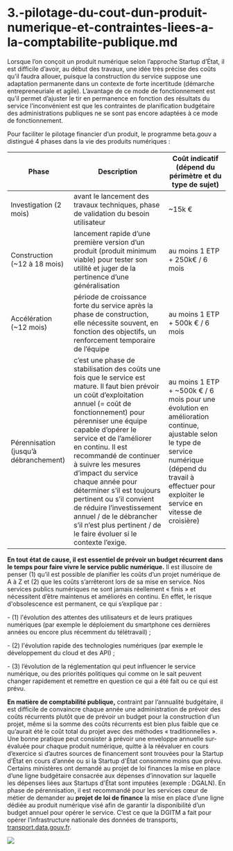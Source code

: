 # 3.-pilotage-du-cout-dun-produit-numerique-et-contraintes-liees-a-la-comptabilite-publique.md

Lorsque l’on conçoit un produit numérique selon l’approche Startup d’État, il est difficile d’avoir, au début des travaux, une idée très précise des coûts qu’il faudra allouer, puisque la construction du service suppose une adaptation permanente dans un contexte de forte incertitude (démarche entrepreneuriale et agile). L’avantage de ce mode de fonctionnement est qu’il permet d’ajuster le tir en permanence en fonction des résultats du service l’inconvénient est que les contraintes de planification budgétaire des administrations publiques ne se sont pas encore adaptées à ce mode de fonctionnement.

Pour faciliter le pilotage financier d’un produit, le programme beta.gouv a distingué 4 phases dans la vie des produits numériques :

| Phase                                 | Description                                                                                                                                                                                                                                                                                                                                                                                                                                                                                                                       | Coût indicatif (dépend du périmètre et du type de sujet)                                                                                                                                                       |
| ------------------------------------- | --------------------------------------------------------------------------------------------------------------------------------------------------------------------------------------------------------------------------------------------------------------------------------------------------------------------------------------------------------------------------------------------------------------------------------------------------------------------------------------------------------------------------------- | -------------------------------------------------------------------------------------------------------------------------------------------------------------------------------------------------------------- |
| Investigation (2 mois)                | avant le lancement des travaux techniques, phase de validation du besoin utilisateur                                                                                                                                                                                                                                                                                                                                                                                                                                              | \~15k €                                                                                                                                                                                                        |
| Construction (\~12 à 18 mois)         | lancement rapide d’une première version d’un produit (produit minimum viable) pour tester son utilité et juger de la pertinence d’une généralisation                                                                                                                                                                                                                                                                                                                                                                              | au moins 1 ETP + 250k€ / 6 mois                                                                                                                                                                                |
| Accélération (\~12 mois)              | période de croissance forte du service après la phase de construction, elle nécessite souvent, en fonction des objectifs, un renforcement temporaire de l’équipe                                                                                                                                                                                                                                                                                                                                                                  | au moins 1 ETP + 500k € / 6 mois                                                                                                                                                                               |
| Pérennisation (jusqu’à débranchement) | c’est une phase de stabilisation des coûts une fois que le service est mature. Il faut bien prévoir un coût d’exploitation annuel (= coût de fonctionnement) pour pérenniser une équipe capable d’opérer le service et de l’améliorer en continu. Il est recommandé de continuer à suivre les mesures d’impact du service chaque année pour déterminer s’il est toujours pertinent ou s’il convient de réduire l’investissement annuel / de le débrancher s’il n’est plus pertinent / de le faire évoluer si le contexte l’exige. | au moins 1 ETP + \~500k € / 6 mois pour une évolution en amélioration continue, ajustable selon le type de service numérique (dépend du travail à effectuer pour exploiter le service en vitesse de croisière) |

**En tout état de cause, il est essentiel de prévoir un budget récurrent dans le temps pour faire vivre le service public numérique.** Il est illusoire de penser (1) qu’il est possible de planifier les coûts d’un projet numérique de A à Z et (2) que les coûts s’arrêteront lors de sa mise en service. Nos services publics numériques ne sont jamais réellement « finis » et nécessitent d’être maintenus et améliorés en continu. En effet, le risque d'obsolescence est permanent, ce qui s’explique par :

\- (1) l'évolution des attentes des utilisateurs et de leurs pratiques numériques (par exemple le déploiement du smartphone ces dernières années ou encore plus récemment du télétravail) ;

\- (2) l'évolution rapide des technologies numériques (par exemple le développement du cloud et des API) ;

\- (3) l’évolution de la réglementation qui peut influencer le service numérique, ou des priorités politiques qui comme on le sait peuvent changer rapidement et remettre en question ce qui a été fait ou ce qui est prévu.

**En matière de comptabilité publique,** contraint par l’annualité budgétaire, il est difficile de convaincre chaque année une administration de prévoir des coûts récurrents plutôt que de prévoir un budget pour la construction d’un projet, même si la somme des coûts récurrents est bien plus faible que ce qu’aurait été le coût total du projet avec des méthodes « traditionnelles ». Une bonne pratique peut consister à prévoir une enveloppe annuelle sur-évaluée pour chaque produit numérique, quitte à la réévaluer en cours d’exercice si d’autres sources de financement sont trouvées pour la Startup d’État en cours d’année ou si la Startup d'État consomme moins que prévu. Certains ministères ont demandé au projet de loi finances la mise en place d’une ligne budgétaire consacrée aux dépenses d’innovation sur laquelle les dépenses liées aux Startups d'État sont imputées (exemple : DGALN). En phase de pérennisation, il est recommandé pour les services cœur de métier de demander au **projet de loi de finance** la mise en place d’une ligne dédiée au produit numérique visé afin de garantir la disponibilité d’un budget annuel pour opérer le service. C’est ce que la DGITM a fait pour opérer l’infrastructure nationale des données de transports, [transport.data.gouv.fr](https://transport.data.gouv.fr).

![](https://lh3.googleusercontent.com/\_MhKGvLZ5djUr5k3LB0IWnlrPX06IEZ0VmRyAWYwMfA\_D\_iUfKpn-K4t-IIkJ\_NUIg1yBi3IeO2\_yfvBEEU073yySAMSFPA3obTKZu9TS7cUbqy4GnoYvM15aoKkHj2\_ebClPS69)
